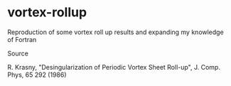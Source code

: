 vortex-rollup
=============

Reproduction of some vortex roll up results and expanding my knowledge of Fortran

Source

R. Krasny, "Desingularization of Periodic Vortex Sheet Roll-up", J. Comp. Phys, 65 292 (1986)